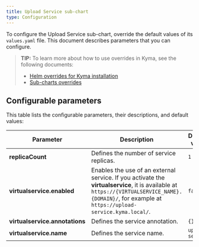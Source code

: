 ```yaml
---
title: Upload Service sub-chart
type: Configuration
---
```


To configure the Upload Service sub-chart, override the default values of its `values.yaml` file. This document describes parameters that you can configure.

>**TIP:** To learn more about how to use overrides in Kyma, see the following documents:
>* [Helm overrides for Kyma installation](/root/kyma/#configuration-helm-overrides-for-kyma-installation)
>* [Sub-charts overrides](/root/kyma/#configuration-helm-overrides-for-kyma-installation-sub-chart-overrides)

## Configurable parameters

This table lists the configurable parameters, their descriptions, and default values:

| Parameter | Description | Default value |
|-----------|-------------|---------------|
| **replicaCount** | Defines the number of service replicas. | `1` |
| **virtualservice.enabled** |  Enables the use of an external service. If you activate the **virtualservice**, it is available at `https://{VIRTUALSERVICE_NAME}.{DOMAIN}/`, for example at `https://upload-service.kyma.local/`. | `false` |
| **virtualservice.annotations** | Defines the service annotation. | `{}` |
| **virtualservice.name** |  Defines the service name. | `upload-service` |
